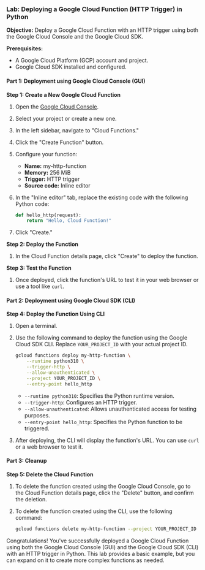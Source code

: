 
### Lab: Deploying a Google Cloud Function (HTTP Trigger) in Python

**Objective:** Deploy a Google Cloud Function with an HTTP trigger using both the Google Cloud Console and the Google Cloud SDK.

**Prerequisites:**
- A Google Cloud Platform (GCP) account and project.
- Google Cloud SDK installed and configured.

#### Part 1: Deployment using Google Cloud Console (GUI)

**Step 1: Create a New Google Cloud Function**

1. Open the [Google Cloud Console](https://console.cloud.google.com/).

2. Select your project or create a new one.

3. In the left sidebar, navigate to "Cloud Functions."

4. Click the "Create Function" button.

5. Configure your function:
   - **Name:** my-http-function
   - **Memory:** 256 MiB
   - **Trigger:** HTTP trigger
   - **Source code:** Inline editor

6. In the "Inline editor" tab, replace the existing code with the following Python code:

   ```python
   def hello_http(request):
       return "Hello, Cloud Function!"
   ```

7. Click "Create."

**Step 2: Deploy the Function**

1. In the Cloud Function details page, click "Create" to deploy the function.

**Step 3: Test the Function**

1. Once deployed, click the function's URL to test it in your web browser or use a tool like `curl`.

#### Part 2: Deployment using Google Cloud SDK (CLI)

**Step 4: Deploy the Function Using CLI**

1. Open a terminal.

2. Use the following command to deploy the function using the Google Cloud SDK CLI. Replace `YOUR_PROJECT_ID` with your actual project ID.

   ```bash
   gcloud functions deploy my-http-function \
       --runtime python310 \
       --trigger-http \
       --allow-unauthenticated \
       --project YOUR_PROJECT_ID \
       --entry-point hello_http
   ```

   - `--runtime python310`: Specifies the Python runtime version.
   - `--trigger-http`: Configures an HTTP trigger.
   - `--allow-unauthenticated`: Allows unauthenticated access for testing purposes.
   - `--entry-point hello_http`: Specifies the Python function to be triggered.

3. After deploying, the CLI will display the function's URL. You can use `curl` or a web browser to test it.

#### Part 3: Cleanup

**Step 5: Delete the Cloud Function**

1. To delete the function created using the Google Cloud Console, go to the Cloud Function details page, click the "Delete" button, and confirm the deletion.

2. To delete the function created using the CLI, use the following command:

   ```bash
   gcloud functions delete my-http-function --project YOUR_PROJECT_ID
   ```

Congratulations! You've successfully deployed a Google Cloud Function using both the Google Cloud Console (GUI) and the Google Cloud SDK (CLI) with an HTTP trigger in Python. This lab provides a basic example, but you can expand on it to create more complex functions as needed.

